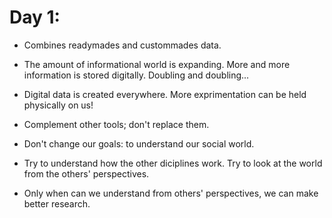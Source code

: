 # Day 1:

- Combines readymades and custommades data.

- The amount of informational world is expanding. More and more information is stored digitally. Doubling and doubling...
- Digital data is created everywhere. More exprimentation can be held physically on us!

- Complement other tools; don't replace them.
- Don't change our goals: to understand our social world.

- Try to understand how the other diciplines work. Try to look at the world from the others' perspectives. 
- Only when can we understand from others' perspectives, we can make better research. 
